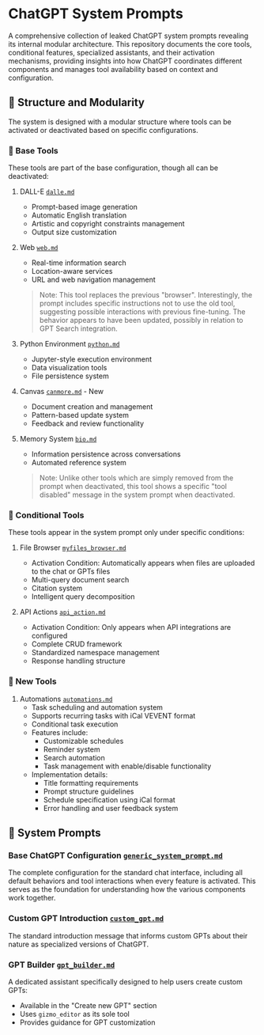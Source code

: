# ChatGPT System Prompts

A comprehensive collection of leaked ChatGPT system prompts revealing its internal modular architecture. This repository documents the core tools, conditional features, specialized assistants, and their activation mechanisms, providing insights into how ChatGPT coordinates different components and manages tool availability based on context and configuration.

## 🎯 Structure and Modularity

The system is designed with a modular structure where tools can be activated or deactivated based on specific configurations.

### 🔨 Base Tools

These tools are part of the base configuration, though all can be deactivated:

1. DALL-E [`dalle.md`](./dalle.md)
   - Prompt-based image generation
   - Automatic English translation
   - Artistic and copyright constraints management
   - Output size customization

2. Web [`web.md`](./web.md)
   - Real-time information search
   - Location-aware services
   - URL and web navigation management
   
   > Note: This tool replaces the previous "browser". Interestingly, the prompt includes specific instructions not to use the old tool, suggesting possible interactions with previous fine-tuning. The behavior appears to have been updated, possibly in relation to GPT Search integration.

3. Python Environment [`python.md`](./python.md)
   - Jupyter-style execution environment
   - Data visualization tools
   - File persistence system

4. Canvas [`canmore.md`](./canmore.md) - New
   - Document creation and management
   - Pattern-based update system
   - Feedback and review functionality

5. Memory System [`bio.md`](./bio.md)
   - Information persistence across conversations
   - Automated reference system

   > Note: Unlike other tools which are simply removed from the prompt when deactivated, this tool shows a specific "tool disabled" message in the system prompt when deactivated.

### 🔄 Conditional Tools

These tools appear in the system prompt only under specific conditions:

1. File Browser [`myfiles_browser.md`](./myfiles_browser.md)
   - Activation Condition: Automatically appears when files are uploaded to the chat or GPTs files
   - Multi-query document search
   - Citation system
   - Intelligent query decomposition

2. API Actions [`api_action.md`](./api_action.md)
   - Activation Condition: Only appears when API integrations are configured
   - Complete CRUD framework
   - Standardized namespace management
   - Response handling structure

### 🔧 New Tools

1. Automations [`automations.md`](./automations.md)
   - Task scheduling and automation system
   - Supports recurring tasks with iCal VEVENT format
   - Conditional task execution
   - Features include:
     - Customizable schedules
     - Reminder system
     - Search automation
     - Task management with enable/disable functionality
   - Implementation details:
     - Title formatting requirements
     - Prompt structure guidelines
     - Schedule specification using iCal format
     - Error handling and user feedback system

## 📝 System Prompts

### Base ChatGPT Configuration [`generic_system_prompt.md`](./generic_system_prompt.md)
The complete configuration for the standard chat interface, including all default behaviors and tool interactions when every feature is activated. This serves as the foundation for understanding how the various components work together.

### Custom GPT Introduction [`custom_gpt.md`](./custom_gpt.md)
The standard introduction message that informs custom GPTs about their nature as specialized versions of ChatGPT.

### GPT Builder [`gpt_builder.md`](./gpt_builder.md)
A dedicated assistant specifically designed to help users create custom GPTs:
- Available in the "Create new GPT" section
- Uses `gizmo_editor` as its sole tool
- Provides guidance for GPT customization